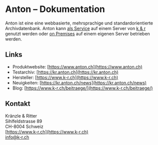 # Anton – Dokumentation

Anton ist eine eine webbasierte, mehrsprachige und standardorientierte Archivdatenbank. Anton kann [als Service](faq/anton_as_service.md) auf einem Server von [k & r](https://www.k-r.ch) genutzt werden oder [on Premises](faq/anton_on_premises.md) auf einem eigenen Server betrieben werden.

## Links

- Produktwebsite: [https://www.anton.ch](https://www.anton.ch)
- Testarchiv: [https://kr.anton.ch](https://kr.anton.ch)
- Hersteller: [https://www.k-r.ch](https://www.k-r.ch)
- Neuigkeiten: [https://kr.anton.ch/news](https://kr.anton.ch/news)
- Blog: [https://www.k-r.ch/beitraege/](https://www.k-r.ch/beitraege/)

## Kontakt
Kränzle & Ritter<br>
Sihlfeldstrasse 89<br>
CH-8004 Schweiz<br>
[https://www.k-r.ch](https://www.k-r.ch)<br>
[info@k-r.ch](mailto:info@k-r.ch)
